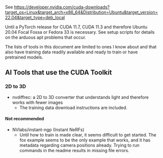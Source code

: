 See <https://developer.nvidia.com/cuda-downloads?target_os=Linux&target_arch=x86_64&Distribution=Ubuntu&target_version=22.04&target_type=deb_local>

Until a PyTorch release for CUDA 11.7, CUDA 11.3 and therefore Ubuntu 20.04 Focal Fossa or Fedora 33 is necessary. See setup scripts for details on the arduous apt problems that occur.

The lists of tools in this document are limited to ones I know about and that also have training data readily available and ready to train or have pretrained models.

## AI Tools that use the CUDA Toolkit
### 2D to 3D
- nvdiffrec: a 2D to 3D converter that understands light and therefore works with fewer images
  - The training data download instructions are included.

#### Not recommended
- NVlabs/instant-ngp (Instant NeRFs)
  - Until how to train is made clear, it seems difficult to get started. The fox example seems to be the only example that works, and it has metadata regarding camera positions already. Trying to run commands in the readme results in missing file errors.
